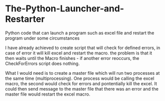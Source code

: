 # The-Python-Launcher-and-Restarter
Python code that can launch a program such as excel file and restart the program under some circumstances

I have already achieved to create script that will check for defined errors, in case of error it will kill excel and restart the macro. the problem is that it then waits until the Macro finishes - if another error reoccurs, the CheckForErrors script does nothing.

What I would need is to create a master file which will run two processes at the same time (multiprocessing). One process would be calling the excel macro, the second would check for errors and pontentially kill the excel. It could then send message to the master file that there was an error and the master file would restart the excel macro.

